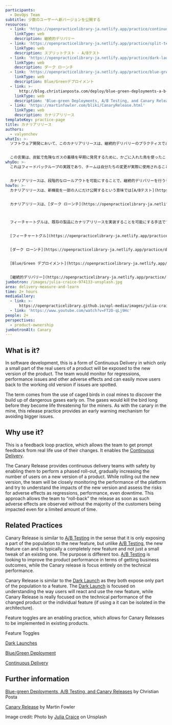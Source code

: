 ```yaml
---
participants:
  - DevOps Team
subtitle: 少数のユーザーへ新バージョンを公開する
resources:
  - link: 'https://openpracticelibrary-ja.netlify.app/practice/continuous-delivery/'
    linkType: web
    description: 継続的デリバリー
  - link: 'https://openpracticelibrary-ja.netlify.app/practice/split-testing-a-b-testing/'
    linkType: web
    description: スプリットテスト - A/Bテスト
  - link: 'https://openpracticelibrary-ja.netlify.app/practice/dark-launches/'
    linkType: web
    description: ダーク ローンチ
  - link: 'https://openpracticelibrary-ja.netlify.app/practice/blue-green-deployments/'
    linkType: web
    description: Blue/Greenデプロイメント
  - link: >-
      http://blog.christianposta.com/deploy/blue-green-deployments-a-b-testing-and-canary-releases/
    linkType: web
    description: 'Blue-green Deployments, A/B Testing, and Canary Releases'
  - link: 'https://martinfowler.com/bliki/CanaryRelease.html'
    linkType: web
    description: カナリアリリース
templateKey: practice-page
title: カナリアリリース
authors:
  - valyonchev
whatIs: >-
  ソフトウェア開発において、このカナリアリリースは、継続的デリバリーのプラクティスであり、製品の実ユーザーのごく一部だけに新しいバージョンを公開するものです。チームは、レグレッションやパフォーマンスの問題、その他の悪影響を監視し、問題が見つかった場合は、ユーザーを簡単に正常動作する旧バージョンへ戻すことができます。


  この言葉は、炭鉱で危険なガスの蓄積を早期に発見するために、かごに入れた鳥を使ったことに由来しています。有毒ガスによって炭鉱労働者の生命を脅かすよりも前に、鳥が先に死ぬことになります。炭鉱のカナリアと同じように、このリリース方法は、より大きな問題を避けるための早期警告メカニズムを提供します。
whyDo: >-
  これはフィードバックループの実践であり、チームは自分たちの変更が実際に使用されることで迅速なフィードバックを得ることができるようになります。[継続的デリバリー](https://openpracticelibrary-ja.netlify.app/practice/continuous-delivery/)を実現するプラクティスです。


  カナリアリリースは、段階的なロールアウトを可能にすることで、継続的デリバリーを行うチームに安全性を提供しながら、製品の新バージョンを使うユーザー数を徐々に増加させることができます。新バージョンのロールアウト中、チームはプラットフォームのパフォーマンスを注意深く監視し、新バージョンの影響を把握し、リグレッション、パフォーマンス、さらにはダウンタイムといった悪影響のリスクを評価します。このようなアプローチにより、悪影響が確認された場合、チームはすぐにリリースを「ロールバック」することができ、たとえ限られた時間であっても、大多数の顧客に影響を与えることはありません。
howTo: >-
  カナリアリリースは、新機能を一部の人にだけ公開するという意味では[A/Bテスト](https://openpracticelibrary-ja.netlify.app/practice/split-testing-a-b-testing/)と似ていますが、[A/Bテスト](https://openpracticelibrary-ja.netlify.app/practice/split-testing-a-b-testing/)とは違って、新機能は既存の機能を少し調整するだけでなく、完全に新しい機能であることが可能であり、一般的にはそのような機能です。また、目的も違います。[A/Bテスト](https://openpracticelibrary-ja.netlify.app/practice/split-testing-a-b-testing/)は、ビジネス上の成果を得るという観点から製品性能を向上させようとしていますが、カナリアリリースは、技術的な性能に完全に焦点を合わせています。


  カナリアリリースは、[ダーク ローンチ](https://openpracticelibrary-ja.netlify.app/practice/dark-launches/)とも似ていて、どちらもユーザーの一部だけに機能を公開するものです。[ダーク ローンチ](https://openpracticelibrary-ja.netlify.app/practice/dark-launches/)は、ユーザーが新しい機能にどのように反応し、使用するかを理解することに焦点を当てます。一方、カナリアリリースは、変更したプロダクトや個々の機能（アーキテクチャで分離して使用できる場合）の技術性能に本来はフォーカスします。



  フィーチャートグルは、既存の製品にカナリアリリースを実装することを可能にする手法です。


  [フィーチャートグル](https://openpracticelibrary-ja.netlify.app/practice/feature-toggles/)


  [ダーク ローンチ](https://openpracticelibrary-ja.netlify.app/practice/dark-launches/)


  [Blue/Green デプロイメント](https://openpracticelibrary-ja.netlify.app/practice/blue-green-deployments/)


  [継続的デリバリー](https://openpracticelibrary-ja.netlify.app/practice/continuous-delivery/)
jumbotron: /images/julia-craice-974133-unsplash.jpg
area: delivery-measure-and-learn
time: 2+ hours
mediaGallery:
  - link: >-
      https://openpracticelibrary.github.io/opl-media/images/julia-craice-974133-unsplash.jpg
  - link: 'https://www.youtube.com/watch?v=FT2O-qLj9Hc'
people: 2+
perspectives:
  - product-ownership
jumbotronAlt: Canary
---
```

## What is it?

In software development, this is a form of Continuous Delivery in which only a small part of the real users of a product will be exposed to the new version of the product. The team would monitor for regressions, performance issues and other adverse effects and can easily move users back to the working old version if issues are spotted.

The term comes from the use of caged birds in coal mines to discover the build up of dangerous gases early on. The gases would kill the bird long before they become life threatening for the miners. As with the canary in the mine, this release practice provides an early warning mechanism for avoiding bigger issues.

## Why use it?

This is a feedback loop practice, which allows the team to get prompt feedback from real life use of their changes. It enables the [Continuous Delivery](https://openpracticelibrary-ja.netlify.app/practice/continuous-delivery/).

The Canary Release provides continuous delivery teams with safety by enabling them to perform a phased roll-out, gradually increasing the number of users on a new version of a product. While rolling out the new version, the team will be closely monitoring the performance of the platform and try to understand the impacts of the new version and assess the risks for adverse effects as regressions, performance, even downtime. This approach allows the team to “roll-back” the release as soon as such adverse effects are observed without the majority of the customers being impacted even for a limited amount of time.

## Related Practices

Canary Release is similar to [A/B Testing](https://openpracticelibrary-ja.netlify.app/practice/split-testing-a-b-testing/) in the sense that it is only exposing a part of the population to the new feature, but unlike [A/B Testing](https://openpracticelibrary-ja.netlify.app/practice/split-testing-a-b-testing/), the new feature can and is typically a completely new feature and not just a small tweak of an existing one. The purpose is different too. [A/B Testing](https://openpracticelibrary-ja.netlify.app/practice/split-testing-a-b-testing/) is looking to improve the product performance in terms of getting business outcomes, while the Canary release is focus entirely on the technical performance.

Canary Release is similar to the [Dark Launch](https://openpracticelibrary-ja.netlify.app/practice/dark-launches/) as they both expose only part of the population to a feature. The [Dark Launch](https://openpracticelibrary-ja.netlify.app/practice/dark-launches/) is focused on understanding the way users will react and use the new feature, while Canary Release is really focused on the technical performance of the changed product or the individual feature (if using a it can be isolated in the architecture).

Feature toggles are an enabling practice, which allows for Canary Releases to be implemented in existing products.

Feature Toggles

[Dark Launches ](https://openpracticelibrary-ja.netlify.app/practice/dark-launches/)

[Blue/Green Deployment](https://openpracticelibrary-ja.netlify.app/practice/blue-green-deployments/)

[Continuous Delivery](https://openpracticelibrary-ja.netlify.app/practice/continuous-delivery/)

## Further information

[Blue-green Deployments, A/B Testing, and Canary Releases](http://blog.christianposta.com/deploy/blue-green-deployments-a-b-testing-and-canary-releases/) by Christian Posta

[Canary Release](https://martinfowler.com/bliki/CanaryRelease.html) by Martin Fowler

Image credit: Photo by [Julia Craice](https://unsplash.com/photos/o0S-0Pa4F2M) on Unsplash
